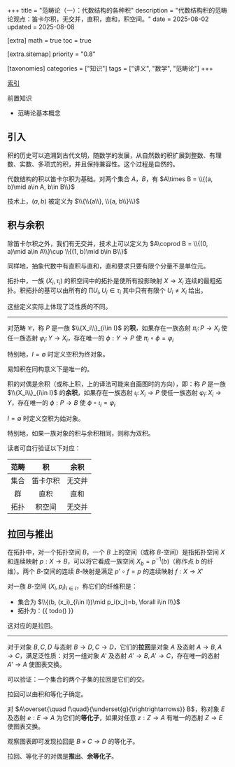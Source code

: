 +++
title = "范畴论（一）：代数结构的各种积"
description = "代数结构积的范畴论观点：笛卡尔积，无交并，直积，直和，积空间。"
date = 2025-08-02
updated = 2025-08-08

[extra]
math = true
toc = true

[extra.sitemap]
priority = "0.8"

[taxonomies]
categories = ["知识"]
tags = ["讲义", "数学", "范畴论"]
+++

[索引](/posts/index-category-theory/)

前置知识
- 范畴论基本概念

## 引入
积的历史可以追溯到古代文明，随数学的发展，从自然数的积扩展到整数、有理数、实数、多项式的积，并且保持兼容性。这个过程是自然的。

代数结构的积以笛卡尔积为基础。对两个集合 $A$，$B$，有 $A\times B = \\{(a, b)\mid a\in A, b\in B\\}$

技术上，$(a, b)$ 被定义为 $\\{\\{a\\}, \\{a, b\\}\\}$

## 积与余积
除笛卡尔积之外，我们有无交并，技术上可以定义为 $A\coprod B = \\{(0, a)\mid a\in A\\}\cup \\{(1, b)\mid b\in B\\}$

同样地，抽象代数中有直积与直和，直和要求只要有限个分量不是单位元。

拓扑中，一族 $(X_i, \tau_i)$ 的积空间中的拓扑是使所有投影映射 $X\to X_i$ 连续的最粗拓扑。积拓扑的基可以由所有的 $\prod U_i, U_i\in\tau_i$ 其中只有有限个 $U_i\neq X_i$ 给出。

这些定义实际上体现了泛性质的不同。

---

对范畴 $\mathcal{C}$，称 $P$ 是一族 $\\{X_i\\}_{i\in I}$ 的**积**，如果存在一族态射 $\pi_i\colon P\to X_i$ 使任一族态射 $\varphi_i\colon Y\to X_i$，存在唯一的 $\phi: Y\to P$ 使 $\pi_i\circ\phi=\varphi_i$

特别地，$I=\emptyset$ 时定义空积为终对象。

易知积在同构意义下是唯一的。

积的对偶是余积（或称上积，上的译法可能来自画图时的方向），即：称 $P$ 是一族 $\\{X_i\\}_{i\in I}$ 的**余积**，如果存在一族态射 $\iota_i\colon X_i\to P$ 使任一族态射 $\varphi_i\colon X_i\to Y$，存在唯一的 $\phi: P\to B$ 使 $\phi\circ\iota_i=\varphi_i$

$I=\emptyset$ 时定义空积为始对象。

特别地，如果一族对象的积与余积相同，则称为双积。

读者可自行验证以下对应：

| 范畴 | 积 | 余积 |
| :-: | :-: | :-: |
| 集合 | 笛卡尔积 | 无交并 |
| 群 | 直积 | 直和 |
| 拓扑 | 积空间 | 无交并 |

## 拉回与推出
在拓扑中，对一个拓扑空间 $B$，一个 $B$ 上的空间（或称 $B$-空间）是指拓扑空间 $X$ 和连续映射 $p:X\to B$，可以将它看成一族空间 $X_b=p^{-1}(b)$（称作点 $b$ 的纤维）。两个 $B$-空间的连续 $B$-映射是满足 $p'\circ f = p$ 的连续映射 $f: X\to X'$

对一族 $B$-空间 $(X_i, p_i)_{i\in I}$，称它们的纤维积是：
- 集合为 $\\{(b, (x_i)_{i\in I})\mid p_i(x_i)=b, \forall i\in I\\}$
- 拓扑为：{{ todo() }}

这对应的是拉回。

---

对于对象 $B, C, D$ 与态射 $B\to D, C\to D$，它们的**拉回**是对象 $A$ 及态射 $A\to B, A\to C$，满足泛性质：对另一组对象 $A'$ 及态射 $A'\to B, A'\to C$，存在唯一的态射 $A'\to A$ 使图表交换。

可以验证：一个集合的两个子集的拉回是它们的交。

拉回可以由积和等化子确定。

对 $A\overset{\quad f\quad}{\underset{g}{\rightrightarrows}} B$，称对象 $E$ 及态射 $e:E\to A$ 为它们的**等化子**，如果对任意 $z:Z\to A$ 有唯一的态射 $Z\to E$ 使图表交换。

观察图表即可发现拉回是 $B\times C\to D$ 的等化子。

拉回、等化子的对偶是**推出**、**余等化子**。
